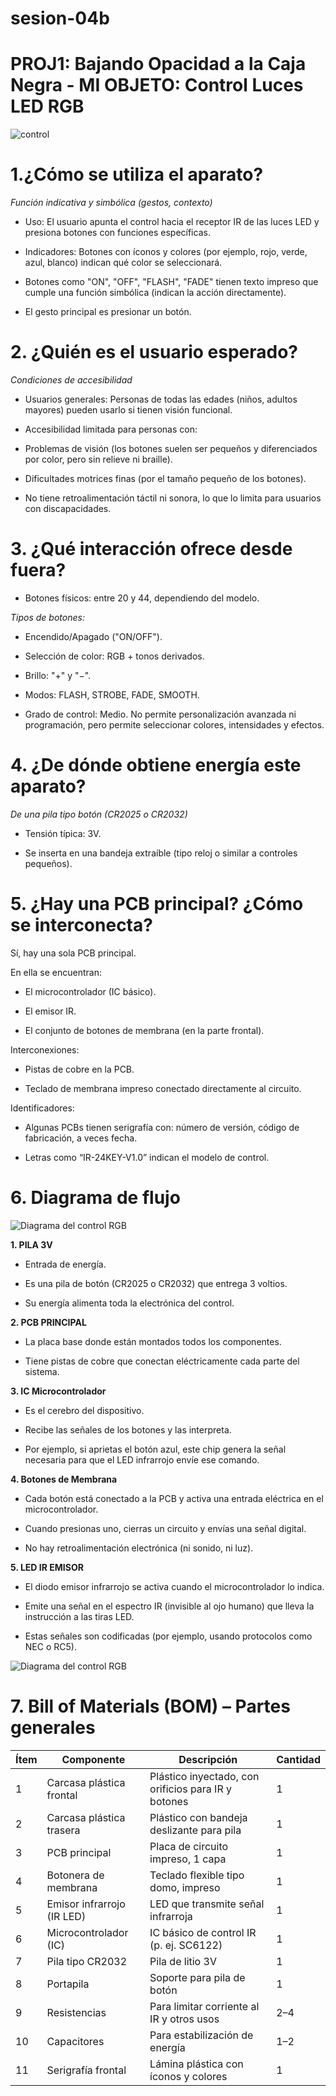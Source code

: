 # sesion-04b

# PROJ1: Bajando Opacidad a la Caja Negra - MI OBJETO: Control Luces LED RGB

![control](https://mercotecnia.cl/wp-content/uploads/2021/06/Controlador-Cinta-Led-con-Control-Remoto-44-botones.jpeg)

# **1.¿Cómo se utiliza el aparato?**

*Función indicativa y simbólica (gestos, contexto)*

- Uso: El usuario apunta el control hacia el receptor IR de las luces LED y presiona botones con funciones específicas.

- Indicadores: Botones con íconos y colores (por ejemplo, rojo, verde, azul, blanco) indican qué color se seleccionará.

- Botones como "ON", "OFF", "FLASH", "FADE" tienen texto impreso que cumple una función simbólica (indican la acción directamente).

- El gesto principal es presionar un botón.

# **2. ¿Quién es el usuario esperado?**

*Condiciones de accesibilidad*

- Usuarios generales: Personas de todas las edades (niños, adultos mayores) pueden usarlo si tienen visión funcional.

- Accesibilidad limitada para personas con:

- Problemas de visión (los botones suelen ser pequeños y diferenciados por color, pero sin relieve ni braille).

- Dificultades motrices finas (por el tamaño pequeño de los botones).

- No tiene retroalimentación táctil ni sonora, lo que lo limita para usuarios con discapacidades.

# **3. ¿Qué interacción ofrece desde fuera?**

- Botones físicos: entre 20 y 44, dependiendo del modelo.

*Tipos de botones:*

- Encendido/Apagado ("ON/OFF").

- Selección de color: RGB + tonos derivados.

- Brillo: "+" y "−".

- Modos: FLASH, STROBE, FADE, SMOOTH.

- Grado de control: Medio. No permite personalización avanzada ni programación, pero permite seleccionar colores, intensidades y efectos.

# **4. ¿De dónde obtiene energía este aparato?**

*De una pila tipo botón (CR2025 o CR2032)*

- Tensión típica: 3V.

- Se inserta en una bandeja extraíble (tipo reloj o similar a controles pequeños).

# **5. ¿Hay una PCB principal? ¿Cómo se interconecta?**

Sí, hay una sola PCB principal.

En ella se encuentran:

- El microcontrolador (IC básico).

- El emisor IR.

- El conjunto de botones de membrana (en la parte frontal).

Interconexiones:

- Pistas de cobre en la PCB.

- Teclado de membrana impreso conectado directamente al circuito.

Identificadores:

- Algunas PCBs tienen serigrafía con: número de versión, código de fabricación, a veces fecha.

- Letras como “IR-24KEY-V1.0” indican el modelo de control.

# **6. Diagrama de flujo**

![Diagrama del control RGB](https://github.com/HSB25/dis8644-2025-1/blob/main/24-HSB25/sesion-04b/DIAGRAMA%20CONTROL%20RGB.png?raw=true)

**1. PILA 3V**
- Entrada de energía.

- Es una pila de botón (CR2025 o CR2032) que entrega 3 voltios.

- Su energía alimenta toda la electrónica del control.

**2. PCB PRINCIPAL**

- La placa base donde están montados todos los componentes.

- Tiene pistas de cobre que conectan eléctricamente cada parte del sistema.

**3. IC Microcontrolador**

- Es el cerebro del dispositivo.

- Recibe las señales de los botones y las interpreta.

- Por ejemplo, si aprietas el botón azul, este chip genera la señal necesaria para que el LED infrarrojo envíe ese comando.

**4. Botones de Membrana**

- Cada botón está conectado a la PCB y activa una entrada eléctrica en el microcontrolador.

- Cuando presionas uno, cierras un circuito y envías una señal digital.

- No hay retroalimentación electrónica (ni sonido, ni luz).

**5. LED IR EMISOR**

- El diodo emisor infrarrojo se activa cuando el microcontrolador lo indica.

- Emite una señal en el espectro IR (invisible al ojo humano) que lleva la instrucción a las tiras LED.

- Estas señales son codificadas (por ejemplo, usando protocolos como NEC o RC5).

![Diagrama del control RGB](https://github.com/HSB25/dis8644-2025-1/blob/main/24-HSB25/sesion-04b/DIAGRAMA%20CONTROL%20RGB.png?raw=true)

# **7. Bill of Materials (BOM) – Partes generales**

| Ítem | Componente                 | Descripción                                  | Cantidad |
|------|----------------------------|----------------------------------------------|----------|
| 1    | Carcasa plástica frontal  | Plástico inyectado, con orificios para IR y botones | 1        |
| 2    | Carcasa plástica trasera  | Plástico con bandeja deslizante para pila    | 1        |
| 3    | PCB principal              | Placa de circuito impreso, 1 capa            | 1        |
| 4    | Botonera de membrana       | Teclado flexible tipo domo, impreso          | 1        |
| 5    | Emisor infrarrojo (IR LED)| LED que transmite señal infrarroja           | 1        |
| 6    | Microcontrolador (IC)     | IC básico de control IR (p. ej. SC6122)      | 1        |
| 7    | Pila tipo CR2032          | Pila de litio 3V                             | 1        |
| 8    | Portapila                 | Soporte para pila de botón                   | 1        |
| 9    | Resistencias              | Para limitar corriente al IR y otros usos    | 2–4      |
| 10   | Capacitores               | Para estabilización de energía               | 1–2      |
| 11   | Serigrafía frontal        | Lámina plástica con íconos y colores         | 1        |




